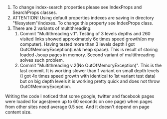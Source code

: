 1. To change index-search properties please see IndexProps and SearchProps classes.
2. ATTENTION! Using default properties indexes are saving in directory "filesystem"/indexes. To change this property
see IndexProps class.
3. There are 2 variants of multithreading:
    1) Commit "Multithreading v.1". Testing of 3 levels depths and 260 visited links showed approximately 6x times speed
    growth(on my computer). Having tested more than 3 levels depth I got OutOfMemoryException(Leak heap space). This is
    result of storing loaded Jsoup pages in memory. Second variant of multithreading solves such problem.
    2) Commit "Multithreading v.2(No OutOfMemoryException)". This is the last commit. It is working slower than 1
    variant on small depth levels (I got 4x times speed growth with identical to 1st variant test data) but on big depth
    levels it is working pretty quick and does not throw OutOfMemoryException.

Writing the code I noticed that some google, twitter and facebook pages were loaded for ages(even up to 60 seconds on
one page) when pages from other sites need average 0.5 sec. And it doesn't depend on page content size.